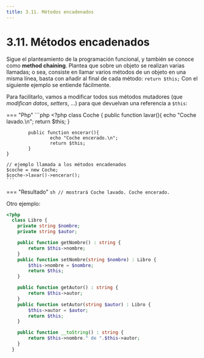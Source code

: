 ```yaml
---
title: 3.11. Métodos encadenados
---
```

# 3.11. Métodos encadenados

Sigue el planteamiento de la programación funcional, y también se conoce como **method chaining**. Plantea que sobre un objeto se realizan varias llamadas; o sea, consiste en llamar varios métodos de un objeto en una misma línea, basta con añadir al final de cada método: `return $this;` Con el siguiente ejemplo se entiende fácilmente.

Para facilitarlo, vamos a modificar todos sus métodos mutadores (que *modifican datos*, *setters*, ...) para que devuelvan una referencia a `$this`:

=== "Php"
	```php
	<?php
	class Coche {
	        public function lavar(){
	            echo "Coche lavado.\n";
            	    return $this;
        	}
 	
        	public function encerar(){
            	    echo "Coche encerado.\n";
            	    return $this;
        	}
    }
    
    // ejemplo llamada a los métodos encadenados	
    $coche = new Coche;
    $coche->lavar()->encerar();
    ```
=== "Resultado"
	```sh
	// mostrará
	Coche lavado.
	Coche encerado.
	```

Otro ejemplo:

```php
<?php
  class Libro {
    private string $nombre;
    private string $autor;

    public function getNombre() : string {
        return $this->nombre;
    }
    public function setNombre(string $nombre) : Libro { 
        $this->nombre = $nombre;
        return $this;
    }

    public function getAutor() : string {
        return $this->autor;
    }
    public function setAutor(string $autor) : Libro {
        $this->autor = $autor;
        return $this;
    }

    public function __toString() : string {
        return $this->nombre." de ".$this->autor;
    }
  }
```

